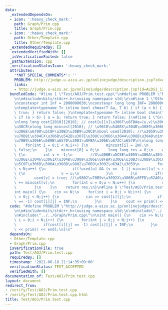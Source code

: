```yaml
---
data:
  _extendedDependsOn:
  - icon: ':heavy_check_mark:'
    path: Graph/Prim.cpp
    title: Graph/Prim.cpp
  - icon: ':heavy_check_mark:'
    path: Other/Template.cpp
    title: Other/Template.cpp
  _extendedRequiredBy: []
  _extendedVerifiedWith: []
  _isVerificationFailed: false
  _pathExtension: cpp
  _verificationStatusIcon: ':heavy_check_mark:'
  attributes:
    '*NOT_SPECIAL_COMMENTS*': ''
    PROBLEM: http://judge.u-aizu.ac.jp/onlinejudge/description.jsp?id=ALDS1_12_A&lang=jp
    links:
    - http://judge.u-aizu.ac.jp/onlinejudge/description.jsp?id=ALDS1_12_A&lang=jp
  bundledCode: "#line 1 \"Test/AOJ/Prim.test.cpp\"\n#define PROBLEM \"http://judge.u-aizu.ac.jp/onlinejudge/description.jsp?id=ALDS1_12_A&lang=jp\"\
    \n\n#include<bits/stdc++.h>\nusing namespace std;\n\n#line 1 \"Other/Template.cpp\"\
    \nconstexpr int Inf = 2000000030;\nconstexpr long long INF= 2000000000000000000;\n\
    \ntemplate<typename T> inline bool chmax(T &a, T b) { if (a < b) { a = b; return\
    \ true; } return false; }\ntemplate<typename T> inline bool chmin(T &a, T b) {\
    \ if (a > b) { a = b; return true; } return false; }\n#line 1 \"Graph/Prim.cpp\"\
    \nlong long cost[2010][2010]; // cost[u][v]\u306F\u8FBAe=(u,v)\u306E\u30B3\u30B9\
    \u30C8\nlong long mincost[2010]; // \u96C6\u5408X\u304B\u3089\u306E\u3078\u8FBA\
    \u306E\u6700\u5C0F\u30B3\u30B9\u30C8\nbool used[2010]; //\u3059\u3067\u306B\u9802\
    \u70B9i\u304CX\u306B\u542B\u307E\u308C\u3066\u3044\u308B\u304B\nint N,M; //\u9802\
    \u70B9\u306E\u500B\u6570\u3001\u8FBA\u306E\u672C\u6570\n\nlong long prim() {\n\
    \    for(int i = 0;i < N;i++) {\n        mincost[i] = INF;\n        used[i] =\
    \ false;\n    }\n    mincost[0] = 0;\n    long long res = 0;\n    while(true)\
    \ {\n        int v = -1;\n        //X\u306B\u5C5E\u3055\u306A\u3044\u9802\u70B9\
    \u306E\u3046\u3061X\u304B\u3089\u306E\u8FBA\u306E\u30B3\u30B9\u30C8\u304C\u6700\
    \u5C0F\u306B\u306A\u308B\u9802\u70B9\u3092\u63A2\u3059\n        for(int u = 0;u\
    \ < N;u++) {\n            if(!used[u] && (v == -1 || mincost[u] < mincost[v]))\
    \ {\n                v = u;\n            }\n        }\n        if(v == -1) break;\n\
    \        used[v] = true; //\u9802\u70B9v\u3092X\u306B\u8FFD\u52A0\n        res\
    \ += mincost[v];\n        for(int u = 0;u < N;u++) {\n            chmin(mincost[u],cost[v][u]);\n\
    \        }\n    }\n    return res;\n}\n#line 8 \"Test/AOJ/Prim.test.cpp\"\n\n\
    int main() {\n    cin >> N;\n    for(int i = 0;i < N;i++) {\n        for(int j\
    \ = 0;j < N;j++) {\n            cin >> cost[i][j];\n            if(cost[i][j]\
    \ == -1) cost[i][j] = INF;\n        }\n    }\n    cout << prim() << endl;\n}\n"
  code: "#define PROBLEM \"http://judge.u-aizu.ac.jp/onlinejudge/description.jsp?id=ALDS1_12_A&lang=jp\"\
    \n\n#include<bits/stdc++.h>\nusing namespace std;\n\n#include\"../../Other/Template.cpp\"\
    \n#include\"../../Graph/Prim.cpp\"\n\nint main() {\n    cin >> N;\n    for(int\
    \ i = 0;i < N;i++) {\n        for(int j = 0;j < N;j++) {\n            cin >> cost[i][j];\n\
    \            if(cost[i][j] == -1) cost[i][j] = INF;\n        }\n    }\n    cout\
    \ << prim() << endl;\n}\n"
  dependsOn:
  - Other/Template.cpp
  - Graph/Prim.cpp
  isVerificationFile: true
  path: Test/AOJ/Prim.test.cpp
  requiredBy: []
  timestamp: '2021-06-18 21:14:35+09:00'
  verificationStatus: TEST_ACCEPTED
  verifiedWith: []
documentation_of: Test/AOJ/Prim.test.cpp
layout: document
redirect_from:
- /verify/Test/AOJ/Prim.test.cpp
- /verify/Test/AOJ/Prim.test.cpp.html
title: Test/AOJ/Prim.test.cpp
---
```

